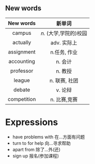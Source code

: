 ## New words
| New words | 新单词 | 
| :--: | :--:  | 
| campus | *n.* (大学,学院的)校园 |
| actually | adv. 实际上 |
| assignment | n.任务, 作业 |
| accounting | n. 会计 |
| professor | n. 教授 |
| league | n. 联赛, 社团 |
| debate | v. 论辩 |
| competition | n. 比赛,竞赛 |

# Expressions
* have problems with 在...方面有问题
* turn to for help 向...寻求帮助
* apart from 除了...外(还)
* sign up 报名(参加课程)
